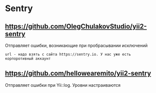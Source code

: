 # Sentry


## https://github.com/OlegChulakovStudio/yii2-sentry
Отправляет ошибки, возникающие при пробрасывании исключений

```
url - надо взять с сайта https://sentry.io. У нас уже есть корпоротивный аккаунт

```

## https://github.com/hellowearemito/yii2-sentry
Отправляет ошибки при Yii::log. Уровни настраиваются


